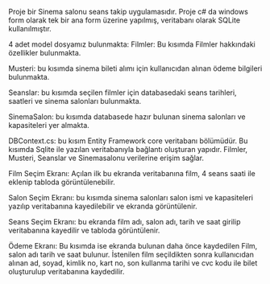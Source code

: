 Proje bir Sinema salonu seans takip uygulamasıdır. Proje c# da windows form olarak tek bir ana form üzerine yapılmış, veritabanı olarak SQLite kullanılmıştır.

4 adet model dosyamız bulunmakta:
Filmler: Bu kısımda Filmler hakkındaki özellikler bulunmakta.

Musteri: bu kısımda sinema bileti alımı için kullanıcıdan alınan ödeme bilgileri bulunmakta.

Seanslar: bu kısımda seçilen filmler için databasedaki seans tarihleri, saatleri ve sinema salonları bulunmakta.

SinemaSalon: bu kısımda databasede hazır bulunan sinema salonları ve kapasiteleri yer almakta.

DBContext.cs: bu kısım Entity Framework core veritabanı bölümüdür. Bu kısımda Sqlite ile yazılan veritabanıyla bağlantı oluşturan yapıdır. Filmler, Musteri, Seanslar ve Sinemasalonu verilerine erişim sağlar.

Film Seçim Ekranı: Açılan ilk bu ekranda veritabanına film, 4 seans saati ile eklenip tabloda görüntülenebilir.

Salon Seçim Ekranı: bu kısımda sinema salonları salon ismi ve kapasiteleri yazılıp veritabanına kayedilebilir ve ekranda görüntülenir.

Seans Seçim Ekranı: bu ekranda film adı, salon adı, tarih ve saat girilip veritabanına kayedilir ve tabloda görüntülenir.

Ödeme Ekranı: Bu kısımda ise ekranda bulunan daha önce kaydedilen Film, salon adı tarih ve saat bulunur. İstenilen film seçildikten sonra kullanıcıdan alınan ad, soyad, kimlik no, kart no, son kullanma tarihi ve cvc kodu ile bilet oluşturulup veritabanına kaydedilir.
